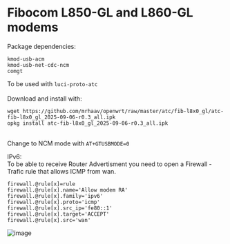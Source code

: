 # Fibocom L850-GL and L860-GL modems

Package dependencies:
```
kmod-usb-acm
kmod-usb-net-cdc-ncm
comgt
```
To be used with `luci-proto-atc`\
\
Download and install with:

```
wget https://github.com/mrhaav/openwrt/raw/master/atc/fib-l8x0_gl/atc-fib-l8x0_gl_2025-09-06-r0.3_all.ipk
opkg install atc-fib-l8x0_gl_2025-09-06-r0.3_all.ipk
```
\
Change to NCM mode with `AT+GTUSBMODE=0`


IPv6:\
To be able to receive Router Advertisment you need to open a Firewall - Trafic rule that allows ICMP from wan.
```
firewall.@rule[x]=rule
firewall.@rule[x].name='Allow modem RA'
firewall.@rule[x].family='ipv6'
firewall.@rule[x].proto='icmp'
firewall.@rule[x].src_ip='fe80::1'
firewall.@rule[x].target='ACCEPT'
firewall.@rule[x].src='wan'
```
![image](https://github.com/mrhaav/openwrt/assets/62175065/1f65d67c-15fa-40f6-b693-44752998327d)

